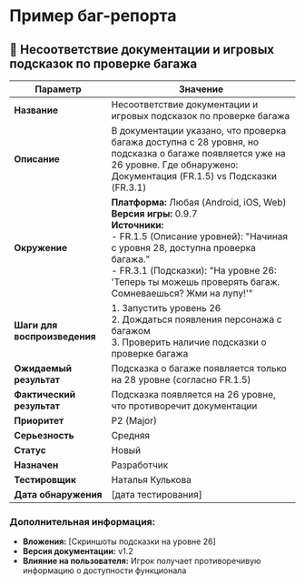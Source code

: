 # Пример баг-репорта

## 🐞 Несоответствие документации и игровых подсказок по проверке багажа

| Параметр | Значение |
|----------|----------|
| **Название** | Несоответствие документации и игровых подсказок по проверке багажа |
| **Описание** | В документации указано, что проверка багажа доступна с 28 уровня, но подсказка о багаже появляется уже на 26 уровне. Где обнаружено: Документация (FR.1.5) vs Подсказки (FR.3.1) |
| **Окружение** | **Платформа:** Любая (Android, iOS, Web)<br>**Версия игры:** 0.9.7<br>**Источники:**<br>- FR.1.5 (Описание уровней): "Начиная с уровня 28, доступна проверка багажа."<br>- FR.3.1 (Подсказки): "На уровне 26: 'Теперь ты можешь проверять багаж. Сомневаешься? Жми на лупу!'" |
| **Шаги для воспроизведения** | 1. Запустить уровень 26<br>2. Дождаться появления персонажа с багажом<br>3. Проверить наличие подсказки о проверке багажа |
| **Ожидаемый результат** | Подсказка о багаже появляется только на 28 уровне (согласно FR.1.5) |
| **Фактический результат** | Подсказка появляется на 26 уровне, что противоречит документации |
| **Приоритет** | P2 (Major) |
| **Серьезность** | Средняя |
| **Статус** | Новый |
| **Назначен** | Разработчик |
| **Тестировщик** | Наталья Кулькова |
| **Дата обнаружения** | [дата тестирования] |

### Дополнительная информация:
- **Вложения:** [Скриншоты подсказки на уровне 26]
- **Версия документации:** v1.2
- **Влияние на пользователя:** Игрок получает противоречивую информацию о доступности функционала
